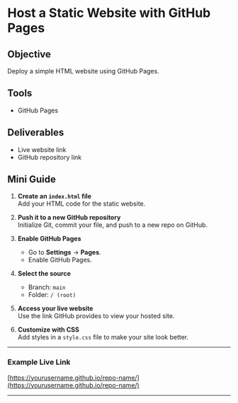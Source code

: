 # Host a Static Website with GitHub Pages

## Objective
Deploy a simple HTML website using GitHub Pages.

## Tools
- GitHub Pages

## Deliverables
- Live website link
- GitHub repository link

## Mini Guide

1. **Create an `index.html` file**  
   Add your HTML code for the static website.

2. **Push it to a new GitHub repository**  
   Initialize Git, commit your file, and push to a new repo on GitHub.

3. **Enable GitHub Pages**  
   - Go to **Settings** → **Pages**.  
   - Enable GitHub Pages.  

4. **Select the source**  
   - Branch: `main`  
   - Folder: `/ (root)`

5. **Access your live website**  
   Use the link GitHub provides to view your hosted site.

6. **Customize with CSS**  
   Add styles in a `style.css` file to make your site look better.

---

### Example Live Link
[https://yourusername.github.io/repo-name/](https://yourusername.github.io/repo-name/)

---  

